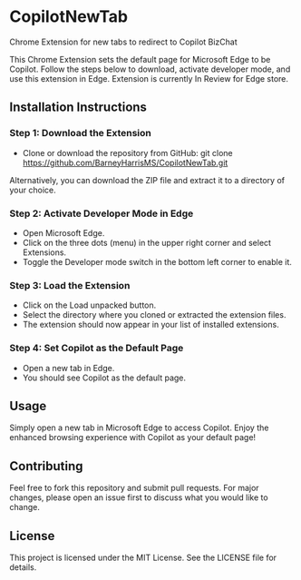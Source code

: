 # CopilotNewTab
Chrome Extension for new tabs to redirect to Copilot BizChat

This Chrome Extension sets the default page for Microsoft Edge to be Copilot. Follow the steps below to download, activate developer mode, and use this extension in Edge.  Extension is currently In Review for Edge store.

## Installation Instructions

### Step 1: Download the Extension
- Clone or download the repository from GitHub:
git clone https://github.com/BarneyHarrisMS/CopilotNewTab.git

Alternatively, you can download the ZIP file and extract it to a directory of your choice.

### Step 2: Activate Developer Mode in Edge
- Open Microsoft Edge.
- Click on the three dots (menu) in the upper right corner and select Extensions.
- Toggle the Developer mode switch in the bottom left corner to enable it.

### Step 3: Load the Extension
- Click on the Load unpacked button.
- Select the directory where you cloned or extracted the extension files.
- The extension should now appear in your list of installed extensions.

### Step 4: Set Copilot as the Default Page
- Open a new tab in Edge.
- You should see Copilot as the default page.

## Usage

Simply open a new tab in Microsoft Edge to access Copilot.
Enjoy the enhanced browsing experience with Copilot as your default page!

## Contributing

Feel free to fork this repository and submit pull requests. For major changes, please open an issue first to discuss what you would like to change.

## License

This project is licensed under the MIT License. See the LICENSE file for details.
